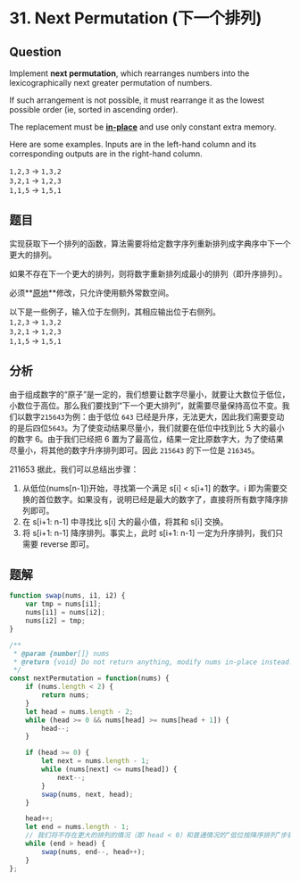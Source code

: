 # 31. Next Permutation (下一个排列)

## Question

Implement **next permutation**, which rearranges numbers into the lexicographically next greater permutation of numbers.

If such arrangement is not possible, it must rearrange it as the lowest possible order (ie, sorted in ascending order).

The replacement must be **[in-place](http://en.wikipedia.org/wiki/In-place_algorithm)** and use only constant extra memory.

Here are some examples. Inputs are in the left-hand column and its corresponding outputs are in the right-hand column.

`1,2,3` → `1,3,2`  
`3,2,1` → `1,2,3`  
`1,1,5` → `1,5,1`

## 题目

实现获取下一个排列的函数，算法需要将给定数字序列重新排列成字典序中下一个更大的排列。

如果不存在下一个更大的排列，则将数字重新排列成最小的排列（即升序排列）。

必须**[原地](https://baike.baidu.com/item/%E5%8E%9F%E5%9C%B0%E7%AE%97%E6%B3%95)**修改，只允许使用额外常数空间。

以下是一些例子，输入位于左侧列，其相应输出位于右侧列。  
`1,2,3` → `1,3,2`  
`3,2,1` → `1,2,3`  
`1,1,5` → `1,5,1`

## 分析

由于组成数字的“原子”是一定的，我们想要让数字尽量小，就要让大数位于低位，小数位于高位。那么我们要找到“下一个更大排列”，就需要尽量保持高位不变。我们以数字`215643`为例：由于低位 `643` 已经是升序，无法更大，因此我们需要变动的是后四位`5643`。为了使变动结果尽量小，我们就要在低位中找到比 5 大的最小的数字 6。由于我们已经把 6 置为了最高位，结果一定比原数字大，为了使结果尽量小，将其他的数字升序排列即可。因此 `215643` 的下一位是 `216345`。

211653
据此，我们可以总结出步骤：

1. 从低位(nums[n-1])开始，寻找第一个满足 s[i] < s[i+1] 的数字。i 即为需要交换的首位数字。如果没有，说明已经是最大的数字了，直接将所有数字降序排列即可。
2. 在 s[i+1: n-1] 中寻找比 s[i] 大的最小值，将其和 s[i] 交换。
3. 将 s[i+1: n-1] 降序排列。事实上，此时 s[i+1: n-1] 一定为升序排列，我们只需要 reverse 即可。

## 题解

```javascript
function swap(nums, i1, i2) {
    var tmp = nums[i1];
    nums[i1] = nums[i2];
    nums[i2] = tmp;
}

/**
 * @param {number[]} nums
 * @return {void} Do not return anything, modify nums in-place instead.
 */
const nextPermutation = function(nums) {
    if (nums.length < 2) {
        return nums;
    }
    let head = nums.length - 2;
    while (head >= 0 && nums[head] >= nums[head + 1]) {
        head--;
    }

    if (head >= 0) {
        let next = nums.length - 1;
        while (nums[next] <= nums[head]) {
            next--;
        }
        swap(nums, next, head);
    }

    head++;
    let end = nums.length - 1;
    // 我们将不存在更大的排列的情况（即 head < 0）和普通情况的“低位按降序排列”步骤合并
    while (end > head) {
        swap(nums, end--, head++);
    }
};
```
